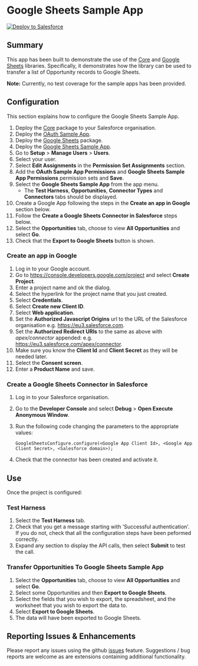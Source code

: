 Google Sheets Sample App
========================

<a href="https://githubsfdeploy.herokuapp.com?owner=financialforcedev&repo=ffhttp-googlesheets-samples">
    <img alt="Deploy to Salesforce"
        src="https://raw.githubusercontent.com/afawcett/githubsfdeploy/master/src/main/webapp/resources/img/deploy.png">
</a>

Summary
-------
This app has been built to demonstrate the use of the [Core](https://github.com/financialforcedev/ffhttp-core) and [Google Sheets](https://github.com/financialforcedev/ffhttp-googlesheets) libraries. Specifically, it demonstrates how the library can be used to transfer a list of Opportunity records to Google Sheets.

**Note:** Currently, no test coverage for the sample apps has been provided.

Configuration
-------------

This section explains how to configure the Google Sheets Sample App.

1. Deploy the [Core](https://githubsfdeploy.herokuapp.com?owner=financialforcedev&repo=ffhttp-core) package to your Salesforce organisation.
2. Deploy the [OAuth Sample App](https://githubsfdeploy.herokuapp.com?owner=financialforcedev&repo=ffhttp-core-samples).
3. Deploy the [Google Sheets](https://githubsfdeploy.herokuapp.com?owner=financialforcedev&repo=ffhttp-googlesheets) package. 
4. Deploy the [Google Sheets Sample App](https://githubsfdeploy.herokuapp.com?owner=financialforcedev&repo=ffhttp-googlesheets-samples).
5. Go to **Setup** > **Manage Users** > **Users**.
6. Select your user.
7. Select **Edit Assignments** in the **Permission Set Assignments** section.
8. Add the **OAuth Sample App Permissions** and **Google Sheets Sample App Permissions** permission sets and **Save**.
9. Select the **Google Sheets Sample App** from the app menu. 
    + The **Test Harness**, **Opportunities**, **Connector Types** and **Connectors** tabs should be displayed.
10. Create a Google App following the steps in the **Create an app in Google** section below.
11. Follow the **Create a Google Sheets Connector in Salesforce** steps below.
12. Select the **Opportunities** tab, choose to view **All Opportunities** and select **Go**.
13. Check that the **Export to Google Sheets** button is shown.

### Create an app in Google

1. Log in to your Google account.
2. Go to https://console.developers.google.com/project and select **Create Project**.
3. Enter a project name and ok the dialog.
4. Select the hyperlink for the project name that you just created.
5. Select **Credentials**.
6. Select **Create new Client ID**.
7. Select **Web application**.
8. Set the **Authorized Javascript Origins** url to the URL of the Salesforce organisation e.g. https://eu3.salesforce.com.
9. Set the **Authorized Redirect URIs** to the same as above with *apex/connector* appended: e.g. https://eu3.salesforce.com/apex/connector.
10. Make sure you know the **Client Id** and **Client Secret** as they will be needed later.
11. Select the **Consent screen**.
12. Enter a **Product Name** and save.

### Create a Google Sheets Connector in Salesforce
1. Log in to your Salesforce organisation.
2. Go to the **Developer Console** and select **Debug** > **Open Execute Anonymous Window**.
3. Run the following code changing the parameters to the appropriate values:

    ```
    GoogleSheetsConfigure.configure(<Google App Client Id>, <Google App Client Secret>, <Salesforce domain>);
    ```

4. Check that the connector has been created and activate it.

Use
---

Once the project is configured:

### Test Harness
1. Select the **Test Harness** tab.
2. Check that you get a message starting with 'Successful authentication'. If you do not, check that all the configuration steps have been peformed correctly.
3. Expand any section to display the API calls, then select **Submit** to test the call.

### Transfer Opportunities To Google Sheets Sample App
1. Select the **Opportunities** tab, choose to view **All Opportunities** and select **Go**.
2. Select some Opportunities and then **Export to Google Sheets**.
3. Select the fields that you wish to export, the spreadsheet, and the worksheet that you wish to export the data to.
4. Select **Export to Google Sheets**.
5. The data will have been exported to Google Sheets.

Reporting Issues & Enhancements
-------------------------------

Please report any issues using the github [issues](https://github.com/financialforcedev/ffhttp-googlesheets.-samples/issues) feature. Suggestions / bug reports are welcome as are extensions containing additional functionality.
